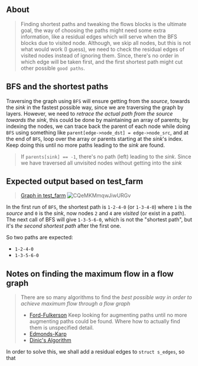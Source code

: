 ## About

> Finding shortest paths and tweaking the flows blocks is the ultimate goal, the way of choosing the paths might need some extra information, like a residual edges which will serve when the BFS blocks due to visited node. Although, we skip all nodes, but this is not what would work (I guess), we need to check the residual edges of visited nodes instead of ignoring them. Since, there's no order in which edge will be taken first, and the first shortest path might cut other possible `good paths`.

## BFS and the shortest paths

Traversing the graph using `BFS` will ensure getting from the *source*, towards the *sink* in the fastest possible way, since we are traversing the graph by layers. However, we need to *retrace the actual path from the source towards the sink*, this could be done by maintaining an array of parents; by indexing the nodes, we can trace back the parent of each node while doing `BFS` using something like `parent[edge->node_dst] = edge->node_src`, and at the end of `BFS`, loop over the array or parents starting at the *sink*'s index.  Keep doing this until no more paths leading to the *sink* are found.

> If `parents[sink] == -1`, there's no path (left) leading to the *sink*. Since we have traversed all unvisited nodes without getting into the *sink*

## Expected output based on test_farm

> [Graph in test_farm](http://graphonline.ru/en/?graph=zXqpFcUZcljoTFec) ![CQeMKMmqwJiwURGv](https://user-images.githubusercontent.com/4406704/70102976-138ad000-163a-11ea-9287-988829b52e3b.png)

In the first run of `BFS`, the shortest path is `1-2-4-0` (or `1-3-4-0`) where `1` is the *source* and `0` is the *sink*, now nodes `2` and `4` are *visited* (or exist in a path). The next call of BFS will give `1-3-5-6-0`, which is not the "shortest path", but it's _the second shortest path_ after the first one.

So two paths are expected:

  * `1-2-4-0`
  * `1-3-5-6-0`

## Notes on finding the maximum flow in a flow graph

> There are so many algorithms to find the *best possible way in order to achieve maximum flow through a flow graph*
>
> * [Ford-Fulkerson](https://en.wikipedia.org/wiki/Ford%E2%80%93Fulkerson_algorithm) Keep looking for augmenting paths until no more augmenting paths could be found. Where how to actually find them is unspecified detail.
> *  [Edmonds-Karp](https://en.wikipedia.org/wiki/Edmonds–Karp_algorithm)
> *  [Dinic's Algorithm](https://en.wikipedia.org/wiki/Dinic's_algorithm)

In order to solve this, we shall add a residual edges to `struct s_edges`, so that
